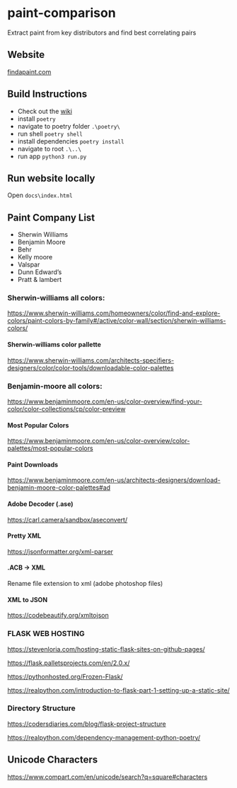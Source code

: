 # paint-comparison
Extract paint from key distributors and find best correlating pairs

## Website
[findapaint.com](http://findapaint.com/)

## Build Instructions
- Check out the [wiki](https://github.com/ab12gu/paint-comparision/wiki)
- install `poetry`
- navigate to poetry folder `.\poetry\`
- run shell `poetry shell`
- install dependencies `poetry install`
- navigate to root `.\..\`
- run app `python3 run.py`

## Run website locally
Open `docs\index.html`

## Paint Company List
- Sherwin Williams
- Benjamin Moore
- Behr
- Kelly moore
- Valspar
- Dunn Edward’s
- Pratt & lambert

### Sherwin-williams all colors: 
https://www.sherwin-williams.com/homeowners/color/find-and-explore-colors/paint-colors-by-family#/active/color-wall/section/sherwin-williams-colors/ 

#### Sherwin-williams color pallette
https://www.sherwin-williams.com/architects-specifiers-designers/color/color-tools/downloadable-color-palettes

### Benjamin-moore all colors: 
https://www.benjaminmoore.com/en-us/color-overview/find-your-color/color-collections/cp/color-preview

#### Most Popular Colors
https://www.benjaminmoore.com/en-us/color-overview/color-palettes/most-popular-colors

#### Paint Downloads
https://www.benjaminmoore.com/en-us/architects-designers/download-benjamin-moore-color-palettes#ad

#### Adobe Decoder (.ase)
https://carl.camera/sandbox/aseconvert/

#### Pretty XML
https://jsonformatter.org/xml-parser

#### .ACB -> XML
Rename file extension to xml (adobe photoshop files)

#### XML to JSON
https://codebeautify.org/xmltojson

### FLASK WEB HOSTING
https://stevenloria.com/hosting-static-flask-sites-on-github-pages/

https://flask.palletsprojects.com/en/2.0.x/

https://pythonhosted.org/Frozen-Flask/

https://realpython.com/introduction-to-flask-part-1-setting-up-a-static-site/

### Directory Structure

https://codersdiaries.com/blog/flask-project-structure

https://realpython.com/dependency-management-python-poetry/

## Unicode Characters

https://www.compart.com/en/unicode/search?q=square#characters

